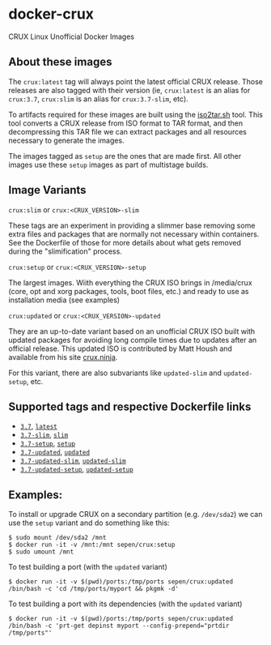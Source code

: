 # docker-crux

CRUX Linux Unofficial Docker Images


## About these images

The `crux:latest` tag will always point the latest official CRUX release. Those releases are also tagged with their version (ie, `crux:latest` is an alias for `crux:3.7`, `crux:slim` is an alias for `crux:3.7-slim`, etc).

To artifacts required for these images are built using the [iso2tar.sh](https://github.com/sepen/docker-crux/blob/main/iso2tar.sh) tool. This tool converts a CRUX release from ISO format to TAR format, and then decompressing this TAR file we can extract packages and all resources necessary to generate the images.

The images tagged as `setup` are the ones that are made first. All other images use these `setup` images as part of multistage builds.

## Image Variants

`crux:slim` or `crux:<CRUX_VERSION>-slim`

These tags are an experiment in providing a slimmer base removing some extra files and packages that are normally not necessary within containers.
See the Dockerfile of those for more details about what gets removed during the "slimification" process.

`crux:setup` or `crux:<CRUX_VERSION>-setup`

The largest images. Wiith everything the CRUX ISO brings in /media/crux (core, opt and xorg packages, tools, boot files, etc.) and ready to use as installation media (see examples)

`crux:updated` or `crux:<CRUX_VERSION>-updated`

They are an up-to-date variant based on an unofficial CRUX ISO built with updated packages for avoiding long compile times due to updates after an official release. This updated ISO is contributed by Matt Housh and available from his site [crux.ninja](https://crux.ninja/).

For this variant, there are also subvariants like `updated-slim` and `updated-setup`, etc.


## Supported tags and respective Dockerfile links

* [`3.7`](https://github.com/sepen/docker-crux/blob/main/3.7/Dockerfile), [`latest`](https://github.com/sepen/docker-crux/blob/main/3.7/Dockerfile) 
* [`3.7-slim`](https://github.com/sepen/docker-crux/blob/main/3.7-slim/Dockerfile), [`slim`](https://github.com/sepen/docker-crux/blob/main/3.7-slim/Dockerfile)
* [`3.7-setup`](https://github.com/sepen/docker-crux/blob/main/3.7-setup/Dockerfile), [`setup`](https://github.com/sepen/docker-crux/blob/main/3.7-setup/Dockerfile) 
* [`3.7-updated`](https://github.com/sepen/docker-crux/blob/main/3.7-updated/Dockerfile), [`updated`](https://github.com/sepen/docker-crux/blob/main/3.7-updated/Dockerfile)
* [`3.7-updated-slim`](https://github.com/sepen/docker-crux/blob/main/3.7-updated-slim/Dockerfile), [`updated-slim`](https://github.com/sepen/docker-crux/blob/main/3.7-updated-slim/Dockerfile)
* [`3.7-updated-setup`](https://github.com/sepen/docker-crux/blob/main/3.7-updated-setup/Dockerfile), [`updated-setup`](https://github.com/sepen/docker-crux/blob/main/3.7-updated-setup/Dockerfile) 


## Examples:

To install or upgrade CRUX on a secondary partition (e.g. `/dev/sda2`) we can use the `setup` variant and do something like this:
```
$ sudo mount /dev/sda2 /mnt
$ docker run -it -v /mnt:/mnt sepen/crux:setup
$ sudo umount /mnt
```

To test building a port (with the `updated` variant)
```
$ docker run -it -v $(pwd)/ports:/tmp/ports sepen/crux:updated /bin/bash -c 'cd /tmp/ports/myport && pkgmk -d'
``` 

To test building a port with its dependencies (with the `updated` variant)

```
$ docker run -it -v $(pwd)/ports:/tmp/ports sepen/crux:updated /bin/bash -c 'prt-get depinst myport --config-prepend="prtdir /tmp/ports"'
```
